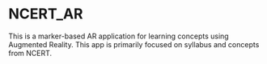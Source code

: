 # NCERT_AR
 This is a marker-based AR application for learning concepts using Augmented Reality. This app is primarily focused on syllabus and concepts from NCERT.
